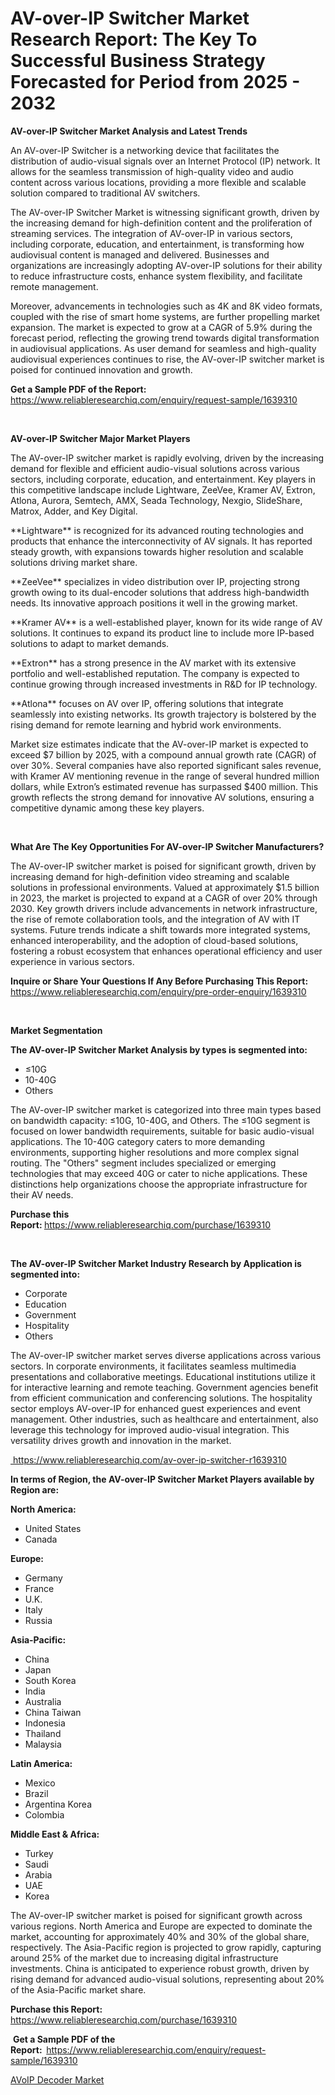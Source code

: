 <p><h1>AV-over-IP Switcher Market Research Report: The Key To Successful Business Strategy Forecasted for Period from 2025 - 2032</h1></p><p><strong>AV-over-IP Switcher Market Analysis and Latest Trends</strong></p>
<p><p>An AV-over-IP Switcher is a networking device that facilitates the distribution of audio-visual signals over an Internet Protocol (IP) network. It allows for the seamless transmission of high-quality video and audio content across various locations, providing a more flexible and scalable solution compared to traditional AV switchers. </p><p>The AV-over-IP Switcher Market is witnessing significant growth, driven by the increasing demand for high-definition content and the proliferation of streaming services. The integration of AV-over-IP in various sectors, including corporate, education, and entertainment, is transforming how audiovisual content is managed and delivered. Businesses and organizations are increasingly adopting AV-over-IP solutions for their ability to reduce infrastructure costs, enhance system flexibility, and facilitate remote management.</p><p>Moreover, advancements in technologies such as 4K and 8K video formats, coupled with the rise of smart home systems, are further propelling market expansion. The market is expected to grow at a CAGR of 5.9% during the forecast period, reflecting the growing trend towards digital transformation in audiovisual applications. As user demand for seamless and high-quality audiovisual experiences continues to rise, the AV-over-IP switcher market is poised for continued innovation and growth.</p></p>
<p><strong>Get a Sample PDF of the Report:&nbsp;</strong> <a href="https://www.reliableresearchiq.com/enquiry/request-sample/1639310?utm_campaign=973&utm_medium=2&utm_source=Github&utm_content=ia&utm_term=12022025&utm_id=av-over-ip-switcher">https://www.reliableresearchiq.com/enquiry/request-sample/1639310</a></p>
<p>&nbsp;</p>
<p><strong>AV-over-IP Switcher Major Market Players</strong></p>
<p><p>The AV-over-IP switcher market is rapidly evolving, driven by the increasing demand for flexible and efficient audio-visual solutions across various sectors, including corporate, education, and entertainment. Key players in this competitive landscape include Lightware, ZeeVee, Kramer AV, Extron, Atlona, Aurora, Semtech, AMX, Seada Technology, Nexgio, SlideShare, Matrox, Adder, and Key Digital.</p><p>**Lightware** is recognized for its advanced routing technologies and products that enhance the interconnectivity of AV signals. It has reported steady growth, with expansions towards higher resolution and scalable solutions driving market share.</p><p>**ZeeVee** specializes in video distribution over IP, projecting strong growth owing to its dual-encoder solutions that address high-bandwidth needs. Its innovative approach positions it well in the growing market.</p><p>**Kramer AV** is a well-established player, known for its wide range of AV solutions. It continues to expand its product line to include more IP-based solutions to adapt to market demands.</p><p>**Extron** has a strong presence in the AV market with its extensive portfolio and well-established reputation. The company is expected to continue growing through increased investments in R&D for IP technology.</p><p>**Atlona** focuses on AV over IP, offering solutions that integrate seamlessly into existing networks. Its growth trajectory is bolstered by the rising demand for remote learning and hybrid work environments.</p><p>Market size estimates indicate that the AV-over-IP market is expected to exceed $7 billion by 2025, with a compound annual growth rate (CAGR) of over 30%. Several companies have also reported significant sales revenue, with Kramer AV mentioning revenue in the range of several hundred million dollars, while Extron’s estimated revenue has surpassed $400 million. This growth reflects the strong demand for innovative AV solutions, ensuring a competitive dynamic among these key players.</p></p>
<p>&nbsp;</p>
<p><strong>What Are The Key Opportunities For AV-over-IP Switcher Manufacturers?</strong></p>
<p><p>The AV-over-IP switcher market is poised for significant growth, driven by increasing demand for high-definition video streaming and scalable solutions in professional environments. Valued at approximately $1.5 billion in 2023, the market is projected to expand at a CAGR of over 20% through 2030. Key growth drivers include advancements in network infrastructure, the rise of remote collaboration tools, and the integration of AV with IT systems. Future trends indicate a shift towards more integrated systems, enhanced interoperability, and the adoption of cloud-based solutions, fostering a robust ecosystem that enhances operational efficiency and user experience in various sectors.</p></p>
<p><strong>Inquire or Share Your Questions If Any Before Purchasing This Report:</strong> <a href="https://www.reliableresearchiq.com/enquiry/pre-order-enquiry/1639310?utm_campaign=973&utm_medium=2&utm_source=Github&utm_content=ia&utm_term=12022025&utm_id=av-over-ip-switcher">https://www.reliableresearchiq.com/enquiry/pre-order-enquiry/1639310</a></p>
<p>&nbsp;</p>
<p><strong>Market Segmentation</strong></p>
<p><strong>The AV-over-IP Switcher Market Analysis by types is segmented into:</strong></p>
<p><ul><li>≤10G</li><li>10-40G</li><li>Others</li></ul></p>
<p><p>The AV-over-IP switcher market is categorized into three main types based on bandwidth capacity: ≤10G, 10-40G, and Others. The ≤10G segment is focused on lower bandwidth requirements, suitable for basic audio-visual applications. The 10-40G category caters to more demanding environments, supporting higher resolutions and more complex signal routing. The "Others" segment includes specialized or emerging technologies that may exceed 40G or cater to niche applications. These distinctions help organizations choose the appropriate infrastructure for their AV needs.</p></p>
<p><strong>Purchase this Report:&nbsp;</strong><a href="https://www.reliableresearchiq.com/purchase/1639310?utm_campaign=973&utm_medium=2&utm_source=Github&utm_content=ia&utm_term=12022025&utm_id=av-over-ip-switcher">https://www.reliableresearchiq.com/purchase/1639310</a></p>
<p>&nbsp;</p>
<p><strong>The AV-over-IP Switcher Market Industry Research by Application is segmented into:</strong></p>
<p><ul><li>Corporate</li><li>Education</li><li>Government</li><li>Hospitality</li><li>Others</li></ul></p>
<p><p>The AV-over-IP switcher market serves diverse applications across various sectors. In corporate environments, it facilitates seamless multimedia presentations and collaborative meetings. Educational institutions utilize it for interactive learning and remote teaching. Government agencies benefit from efficient communication and conferencing solutions. The hospitality sector employs AV-over-IP for enhanced guest experiences and event management. Other industries, such as healthcare and entertainment, also leverage this technology for improved audio-visual integration. This versatility drives growth and innovation in the market.</p></p>
<p><a href="https://www.reliableresearchiq.com/av-over-ip-switcher-r1639310?utm_campaign=973&utm_medium=2&utm_source=Github&utm_content=ia&utm_term=12022025&utm_id=av-over-ip-switcher">&nbsp;https://www.reliableresearchiq.com/av-over-ip-switcher-r1639310</a></p>
<p><strong>In terms of Region, the AV-over-IP Switcher Market Players available by Region are:</strong></p>
<p>
    <p> <strong> North America: </strong>
        <ul>
            <li>United States</li>
            <li>Canada</li>
        </ul>
        </p> 
    <p> <strong> Europe: </strong>
        <ul>
            <li>Germany</li>
            <li>France</li>
            <li>U.K.</li>
            <li>Italy</li>
            <li>Russia</li>
        </ul>
        </p> 
    <p> <strong> Asia-Pacific: </strong>
        <ul>
            <li>China</li>
            <li>Japan</li>
            <li>South Korea</li>
            <li>India</li>
            <li>Australia</li>
            <li>China Taiwan</li>
            <li>Indonesia</li>
            <li>Thailand</li>
            <li>Malaysia</li>
        </ul>
        </p> 
    <p> <strong> Latin America: </strong>
        <ul>
            <li>Mexico</li>
            <li>Brazil</li>
            <li>Argentina Korea</li>
            <li>Colombia</li>
        </ul>
        </p> 
    <p> <strong> Middle East & Africa: </strong>
        <ul>
            <li>Turkey</li>
            <li>Saudi</li>
            <li>Arabia</li>
            <li>UAE</li>
            <li>Korea</li>
        </ul>
    </p>
    </p>
<p><p>The AV-over-IP switcher market is poised for significant growth across various regions. North America and Europe are expected to dominate the market, accounting for approximately 40% and 30% of the global share, respectively. The Asia-Pacific region is projected to grow rapidly, capturing around 25% of the market due to increasing digital infrastructure investments. China is anticipated to experience robust growth, driven by rising demand for advanced audio-visual solutions, representing about 20% of the Asia-Pacific market share.</p></p>
<p><strong>Purchase this Report: </strong><a href="https://www.reliableresearchiq.com/purchase/1639310?utm_campaign=973&utm_medium=2&utm_source=Github&utm_content=ia&utm_term=12022025&utm_id=av-over-ip-switcher">https://www.reliableresearchiq.com/purchase/1639310</a></p>
<p>&nbsp;<strong>Get a Sample PDF of the Report:&nbsp;&nbsp;</strong><a href="https://www.reliableresearchiq.com/enquiry/request-sample/1639310?utm_campaign=973&utm_medium=2&utm_source=Github&utm_content=ia&utm_term=12022025&utm_id=av-over-ip-switcher">https://www.reliableresearchiq.com/enquiry/request-sample/1639310</a></p>
<p><strong></strong></p>
<p><p><a href="https://github.com/ryanbell8967/Market-Research-Report-List-1/blob/main/avoip-decoder-market.md?utm_campaign=973&utm_medium=2&utm_source=Github&utm_content=ia&utm_term=12022025&utm_id=av-over-ip-switcher">AVoIP Decoder Market</a></p></p>